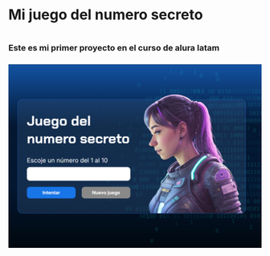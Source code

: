<h1>Mi juego del numero secreto<h1>


<h3>Este es mi primer proyecto en el curso de alura latam<h3>

![alt text](image.png)

